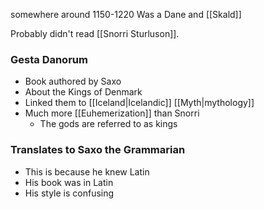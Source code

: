 somewhere around 1150-1220
Was a Dane and [[Skald]]

Probably didn't read [[Snorri Sturluson]].

### Gesta Danorum
- Book authored by Saxo
- About the Kings of Denmark
- Linked them to [[Iceland|Icelandic]] [[Myth|mythology]]
- Much more [[Euhemerization]] than Snorri
	- The gods are referred to as kings

### Translates to Saxo the Grammarian
- This is because he knew Latin
- His book was in Latin
- His style is confusing